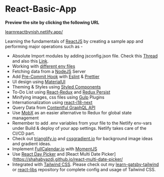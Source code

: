 # React-Basic-App

**Preview the site by clicking the following URL**

[learnreactbynish.netlify.app/](https://learnreactbynish.netlify.app/)

Learning the fundamentals of [ReactJS](https://reactjs.org/) by creating a sample app and performing major operations such as -

- Absolute Import modules by adding jsconfig.json file. Check this [Thread](https://medium.com/@suraj.93p/creating-path-aliases-in-create-react-app-with-react-app-rewired-c2cde81b472) and also this  [Link](https://medium.com/hackernoon/absolute-imports-with-create-react-app-4c6cfb66c35d). 
- Working with [different env files](https://medium.com/better-programming/managing-environments-for-provisional-builds-with-react-app-1fb411e3597) 
- Fetching data from a [NodeJS](https://nodejs.org/en/) Server
- Add [Pre-Commit Hook](https://www.npmjs.com/package/husky) with [Eslint](https://www.npmjs.com/package/eslint) & [Prettier](https://www.npmjs.com/package/prettier)
- UI design using [MaterialUI](https://material-ui.com/)
- Theming & Styles using [Styled Components](https://styled-components.com/)
- To-Do List using [React-Redux](https://react-redux.js.org/) and [Redux Persist](https://www.npmjs.com/package/redux-persist)
- Minifying images, css files using [Gulp](https://gulpjs.com/) Plugins
- Internationalization using [react-i18-next](https://react.i18next.com/)
- Query Data from [Contentful GraphQL API](https://www.contentful.com/developers/docs/tutorials/general/graphql/)
- Use [MobX](https://mobx.js.org/README.html) as an easier alternative to Redux for global state management
- Remember to add .env variables from your file to the Netlify env-vars under Build & deploy
  of your app settings. Netlify takes care of the CI/CD part.   
- Check out [trianglify.io](https://trianglify.io/) and 
  [cssgradient.io](https://cssgradient.io/) for background image ideas and gradient ideas. 
- Implement [FullCalendar.io](https://fullcalendar.io/) with [MomentJS](https://momentjs.com/)
- Use [React Day Picker](https://react-day-picker.js.org/) and [React Multi Date Picker](https://shahabyazdi.github.io/react-multi-date-picker/
- Integrated with [Tailwind CSS](https://tailwindcss.com/). Please check out my [learn-gatsby-tailwind](https://github.com/nishkohli96/learn-gastby-tailwind) or [react-libs](https://github.com/nishkohli96/react-libs) repository for complete config and usage of Tailwind CSS.